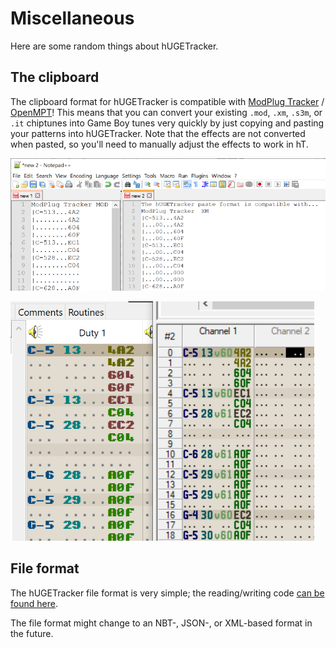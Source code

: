 # Miscellaneous

Here are some random things about hUGETracker.

## The clipboard

The clipboard format for hUGETracker is compatible with [ModPlug Tracker](https://www.modplug.com) / [OpenMPT](https://openmpt.org)!
This means that you can convert your existing `.mod`, `.xm`, `.s3m`, or `.it` chiptunes into Game Boy tunes very quickly by just copying and pasting your patterns into hUGETracker.
Note that the effects are not converted when pasted, so you'll need to manually adjust the effects to work in hT.

![Screenshot of the clipboard format of hUGETracker and ModPlug](../img/clipboards.png)

![Screenshot of the same clipboards, pasted into hUGETracker and ModPlug](../img/pasted.png)

## File format

The hUGETracker file format is very simple; the reading/writing code [can be found here](https://github.com/SuperDisk/hUGETracker/blob/hUGETracker/src/song.pas).

The file format might change to an NBT-, JSON-, or XML-based format in the future.
